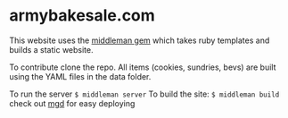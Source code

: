 # armybakesale.com

This website uses the [middleman gem](https://middlemanapp.com/) which takes ruby templates and builds a static website.

To contribute clone the repo. All items (cookies, sundries, bevs) are built using the YAML files in the data folder.

To run the server `$ middleman server`
To build the site: `$ middleman build`
check out [mgd](https://github.com/hovancik/middleman-github-deploy) for easy deploying
